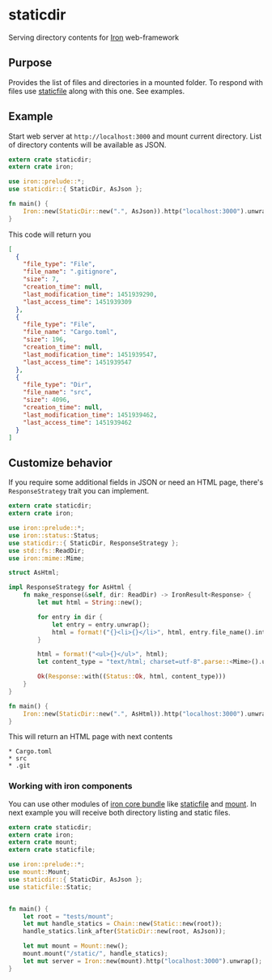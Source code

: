 # staticdir
Serving directory contents for [Iron](https://github.com/iron/iron) web-framework

## Purpose

Provides the list of files and directories in a mounted folder. To respond with files use [staticfile](https://github.com/iron/staticfile) along with this one. See examples.

## Example

Start web server at `http://localhost:3000` and mount current directory. List of directory contents will be available as JSON.

```rust
extern crate staticdir;
extern crate iron;

use iron::prelude::*;
use staticdir::{ StaticDir, AsJson };

fn main() {
    Iron::new(StaticDir::new(".", AsJson)).http("localhost:3000").unwrap();
}
```

This code will return you

```JSON
[
  {
    "file_type": "File",
    "file_name": ".gitignore",
    "size": 7,
    "creation_time": null,
    "last_modification_time": 1451939290,
    "last_access_time": 1451939309
  },
  {
    "file_type": "File",
    "file_name": "Cargo.toml",
    "size": 196,
    "creation_time": null,
    "last_modification_time": 1451939547,
    "last_access_time": 1451939547
  },
  {
    "file_type": "Dir",
    "file_name": "src",
    "size": 4096,
    "creation_time": null,
    "last_modification_time": 1451939462,
    "last_access_time": 1451939462
  }
]
```

## Customize behavior

If you require some additional fields in JSON or need an HTML page, there's `ResponseStrategy` trait you can implement.

```rust
extern crate staticdir;
extern crate iron;

use iron::prelude::*;
use iron::status::Status;
use staticdir::{ StaticDir, ResponseStrategy };
use std::fs::ReadDir;
use iron::mime::Mime;

struct AsHtml;

impl ResponseStrategy for AsHtml {
    fn make_response(&self, dir: ReadDir) -> IronResult<Response> {
        let mut html = String::new();

        for entry in dir {
            let entry = entry.unwrap();
            html = format!("{}<li>{}</li>", html, entry.file_name().into_string().unwrap());
        }

        html = format!("<ul>{}</ul>", html);
        let content_type = "text/html; charset=utf-8".parse::<Mime>().unwrap();

        Ok(Response::with((Status::Ok, html, content_type)))
    }
}

fn main() {
    Iron::new(StaticDir::new(".", AsHtml)).http("localhost:3000").unwrap();
}
```

This will return an HTML page with next contents

```
* Cargo.toml
* src
* .git
```

### Working with iron components

You can use other modules of [iron core bundle](https://github.com/iron/iron#core-extensions) like [staticfile](https://github.com/iron/staticfile) and [mount](https://github.com/iron/mount).
In next example you will receive both directory listing and static files.

```rust
extern crate staticdir;
extern crate iron;
extern crate mount;
extern crate staticfile;

use iron::prelude::*;
use mount::Mount;
use staticdir::{ StaticDir, AsJson };
use staticfile::Static;


fn main() {
    let root = "tests/mount";
    let mut handle_statics = Chain::new(Static::new(root));
    handle_statics.link_after(StaticDir::new(root, AsJson));

    let mut mount = Mount::new();
    mount.mount("/static/", handle_statics);
    let mut server = Iron::new(mount).http("localhost:3000").unwrap();
}
```
